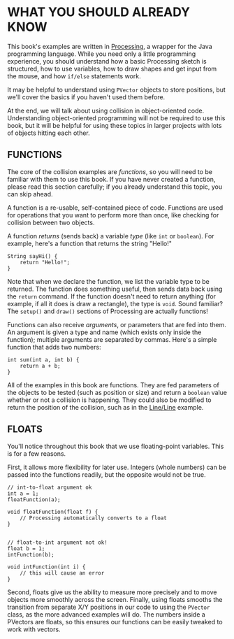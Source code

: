 # WHAT YOU SHOULD ALREADY KNOW  
 
This book's examples are written in [Processing](http://www.processing.org), a wrapper for the Java programming language. While you need only a little programming experience, you should understand how a basic Processing sketch is structured, how to use variables, how to draw shapes and get input from the mouse, and how `if/else` statements work.

It may be helpful to understand using `PVector` objects to store positions, but we'll cover the basics if you haven't used them before.

At the end, we will talk about using collision in object-oriented code. Understanding object-oriented programming will not be required to use this book, but it will be helpful for using these topics in larger projects with lots of objects hitting each other.


## FUNCTIONS  
The core of the collision examples are *functions*, so you will need to be familiar with them to use this book. If you have never created a function, please read this section carefully; if you already understand this topic, you can skip ahead.

A function is a re-usable, self-contained piece of code. Functions are used for operations that you want to perform more than once, like checking for collision between two objects.

A function *returns* (sends back) a variable *type* (like `int` or `boolean`). For example, here's a function that returns the string "Hello!"

    String sayHi() {
    	return "Hello!";
    }

Note that when we declare the function, we list the variable type to be returned. The function does something useful, then sends data back using the `return` command. If the function doesn't need to return anything (for example, if all it does is draw a rectangle), the type is `void`. Sound familiar? The `setup()` and `draw()` sections of Processing are actually functions!

Functions can also receive *arguments*, or parameters that are fed into them. An argument is given a type and name (which exists only inside the function); multiple arguments are separated by commas. Here's a simple function that adds two numbers:

	int sum(int a, int b) {
		return a + b;
	} 

All of the examples in this book are functions. They are fed parameters of the objects to be tested (such as position or size) and return a `boolean` value whether or not a collision is happening. They could also be modified to return the position of the collision, such as in the [Line/Line](line-line.php) example.

## FLOATS  
You'll notice throughout this book that we use floating-point variables. This is for a few reasons. 

First, it allows more flexibility for later use. Integers (whole numbers) can be passed into the functions readily, but the opposite would not be true.

	// int-to-float argument ok
	int a = 1;
	floatFunction(a);

	void floatFunction(float f) {
		// Processing automatically converts to a float
	}


	// float-to-int argument not ok!
	float b = 1;
	intFunction(b);

	void intFunction(int i) {
		// this will cause an error
	}

Second, floats give us the ability to measure more precisely and to move objects more smoothly across the screen. Finally, using floats smooths the transition from separate X/Y positions in our code to using the `PVector` class, as the more advanced examples will do. The numbers inside a PVectors are floats, so this ensures our functions can be easily tweaked to work with vectors.
